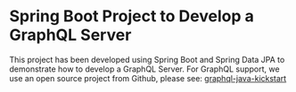 # Spring Boot Project to Develop a GraphQL Server
This project has been developed using Spring Boot and Spring Data JPA to demonstrate how to develop a GraphQL Server. For GraphQL support, we use an open source project from Github, please see: [graphql-java-kickstart](https://github.com/graphql-java-kickstart)
